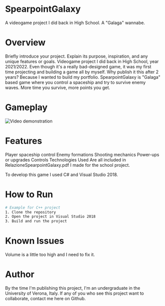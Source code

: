 # SpearpointGalaxy
 A videogame project I did back in High School. A "Galaga" wannabe.
 
# Overview
Briefly introduce your project. Explain its purpose, inspiration, and any unique features or goals.
Videogame project I did back in High School, year 2021/2022. Even though it's a really bad-designed game, it was my first time projecting and building a game all by myself. Why publish it this after 2 years? Because I wanted to build my portfolio. 
SpearpointGalaxy is "Galaga" based game where you control a spaceship and try to survive enemy waves. More time you survive, more points you get. 

# Gameplay
![Video demonstration](SpearpointGalaxyVideo.gif)

# Features

Player spaceship control
Enemy formations
Shooting mechanics
Power-ups or upgrades
Controls
Technologies Used
Are all included in RelazioneSpearpointGalaxy.pdf I made for the school project. 

To develop this game I used C# and Visual Studio 2018.

# How to Run

```bash
# Example for C++ project
1. Clone the repository
2. Open the project in Visual Studio 2018
3. Build and run the project
```
# Known Issues
Volume is a little too high and I need to fix it. 

# Author
By the time I'm publishing this project, I'm an undergraduate in the University of Verona, Italy. If any of you who see this project want to collaborate, contact me here on Github. 
